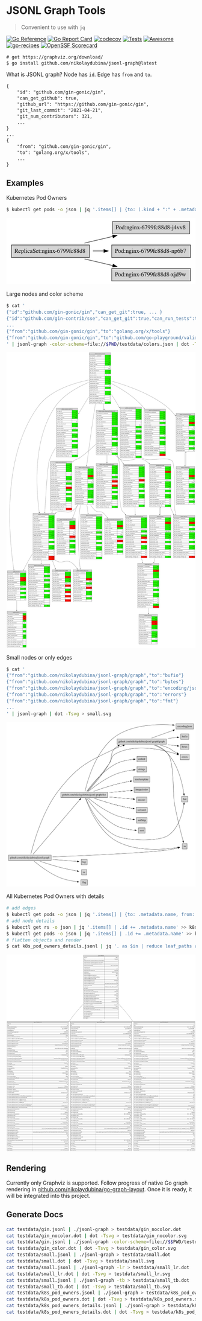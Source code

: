 # JSONL Graph Tools

> Convenient to use with `jq`

[![Go Reference](https://pkg.go.dev/badge/github.com/nikolaydubina/jsonl-graph.svg)](https://pkg.go.dev/github.com/nikolaydubina/jsonl-graph)
[![Go Report Card](https://goreportcard.com/badge/github.com/nikolaydubina/jsonl-graph)](https://goreportcard.com/report/github.com/nikolaydubina/jsonl-graph)
[![codecov](https://codecov.io/gh/nikolaydubina/jsonl-graph/branch/main/graph/badge.svg?token=gU3DUNXgX3)](https://codecov.io/gh/nikolaydubina/jsonl-graph)
[![Tests](https://github.com/nikolaydubina/jsonl-graph/workflows/Tests/badge.svg)](https://github.com/nikolaydubina/jsonl-graph/actions)
[![Awesome](https://cdn.rawgit.com/sindresorhus/awesome/d7305f38d29fed78fa85652e3a63e154dd8e8829/media/badge.svg)](https://github.com/avelino/awesome-go#science-and-data-analysis)
[![go-recipes](https://raw.githubusercontent.com/nikolaydubina/go-recipes/main/badge.svg?raw=true)](https://github.com/nikolaydubina/go-recipes)
[![OpenSSF Scorecard](https://api.securityscorecards.dev/projects/github.com/nikolaydubina/jsonl-graph/badge)](https://securityscorecards.dev/viewer/?uri=github.com/nikolaydubina/jsonl-graph)

```
# get https://graphviz.org/download/ 
$ go install github.com/nikolaydubina/jsonl-graph@latest
```

What is JSONL graph? Node has `id`. Edge has `from` and `to`.
```
{
    "id": "github.com/gin-gonic/gin",
    "can_get_github": true,
    "github_url": "https://github.com/gin-gonic/gin",
    "git_last_commit": "2021-04-21",
    "git_num_contributors": 321,
    ...
}
...
{
    "from": "github.com/gin-gonic/gin",
    "to": "golang.org/x/tools",
    ...
}
```

## Examples

Kubernetes Pod Owners

```bash
$ kubectl get pods -o json | jq '.items[] | {to: (.kind + ":" + .metadata.name), from: (.metadata.ownerReferences[].kind + ":" + .metadata.ownerReferences[].name)}' | jsonl-graph | dot -Tsvg > k8s_pod_owners.svg
```

![k8s_pod_owners](./testdata/k8s_pod_owners.svg)

Large nodes and color scheme
```bash
$ cat '
{"id":"github.com/gin-gonic/gin","can_get_git":true, ... }
{"id":"github.com/gin-contrib/sse","can_get_git":true,"can_run_tests":true ... }
...
{"from":"github.com/gin-gonic/gin","to":"golang.org/x/tools"}
{"from":"github.com/gin-gonic/gin","to":"github.com/go-playground/validator/v10"}
' | jsonl-graph -color-scheme=file://$PWD/testdata/colors.json | dot -Tsvg > colored.svg
```
![gin-color](./testdata/gin_color.svg)

Small nodes or only edges
```bash
$ cat '
{"from":"github.com/nikolaydubina/jsonl-graph/graph","to":"bufio"}
{"from":"github.com/nikolaydubina/jsonl-graph/graph","to":"bytes"}
{"from":"github.com/nikolaydubina/jsonl-graph/graph","to":"encoding/json"}
{"from":"github.com/nikolaydubina/jsonl-graph/graph","to":"errors"}
{"from":"github.com/nikolaydubina/jsonl-graph/graph","to":"fmt"}
...
' | jsonl-graph | dot -Tsvg > small.svg
```

![small](./testdata/small.svg)

All Kubernetes Pod Owners with details

```bash
# add edges
$ kubectl get pods -o json | jq '.items[] | {to: .metadata.name, from: .metadata.ownerReferences[].name}' > k8s_pod_owners_details.jsonl
# add node details
$ kubectl get rs -o json | jq '.items[] | .id += .metadata.name' >> k8s_pod_owners_details.jsonl
$ kubectl get pods -o json | jq '.items[] | .id += .metadata.name' >> k8s_pod_owners_details.jsonl
# flatten objects and render
$ cat k8s_pod_owners_details.jsonl | jq '. as $in | reduce leaf_paths as $path ({}; . + { ($path | map(tostring) | join(".")): $in | getpath($path) })' | jsonl-graph | dot -Tsvg > k8s_pod_owners.svg
```

![k8s_pod_owners_details](./testdata/k8s_pod_owners_details.svg)

## Rendering

Currently only Graphviz is supported.
Follow progress of native Go graph rendering in [github.com/nikolaydubina/go-graph-layout](https://github.com/nikolaydubina/go-graph-layout). Once it is ready, it will be integrated into this project.

## Generate Docs

```bash
cat testdata/gin.jsonl | ./jsonl-graph > testdata/gin_nocolor.dot
cat testdata/gin_nocolor.dot | dot -Tsvg > testdata/gin_nocolor.svg
cat testdata/gin.jsonl | ./jsonl-graph -color-scheme=file://$$PWD/testdata/colors.json > testdata/gin_color.dot
cat testdata/gin_color.dot | dot -Tsvg > testdata/gin_color.svg
cat testdata/small.jsonl | ./jsonl-graph > testdata/small.dot
cat testdata/small.dot | dot -Tsvg > testdata/small.svg
cat testdata/small.jsonl | ./jsonl-graph -lr > testdata/small_lr.dot
cat testdata/small_lr.dot | dot -Tsvg > testdata/small_lr.svg
cat testdata/small.jsonl | ./jsonl-graph -tb > testdata/small_tb.dot
cat testdata/small_tb.dot | dot -Tsvg > testdata/small_tb.svg
cat testdata/k8s_pod_owners.jsonl | ./jsonl-graph > testdata/k8s_pod_owners.dot
cat testdata/k8s_pod_owners.dot | dot -Tsvg > testdata/k8s_pod_owners.svg
cat testdata/k8s_pod_owners_details.jsonl | ./jsonl-graph > testdata/k8s_pod_owners_details.dot
cat testdata/k8s_pod_owners_details.dot | dot -Tsvg > testdata/k8s_pod_owners_details.svg
```

